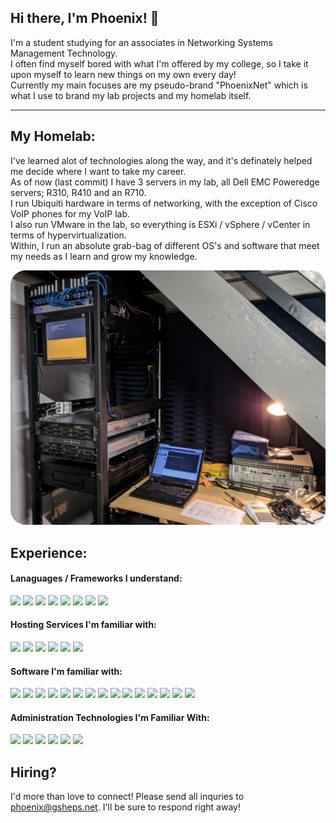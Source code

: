 ## Hi there, I'm Phoenix! 👋
I'm a student studying for an associates in Networking Systems Management Technology.  
I often find myself bored with what I'm offered by my college, so I take it upon myself to learn new things on my own every day!  
Currently my main focuses are my pseudo-brand "PhoenixNet" which is what I use to brand my lab projects and my homelab itself.  

---

## My Homelab:
I've learned alot of technologies along the way, and it's definately helped me decide where I want to take my career.  
As of now (last commit) I have 3 servers in my lab, all Dell EMC Poweredge servers; R310, R410 and an R710.  
I run Ubiquiti hardware in terms of networking, with the exception of Cisco VoIP phones for my VoIP lab.  
I also run VMware in the lab, so everything is ESXi / vSphere / vCenter in terms of hypervirtualization.  
Within, I run an absolute grab-bag of different OS's and software that meet my needs as I learn and grow my knowledge.

![Lab Picture](/images/labimagerounded.png)

## Experience:
#### Lanaguages / Frameworks I understand:
<img src="https://img.shields.io/badge/node.js%20-%2343853D.svg?&style=for-the-badge&logo=node.js&logoColor=white"/> <img src="https://img.shields.io/badge/javascript%20-%23323330.svg?&style=for-the-badge&logo=javascript&logoColor=%23F7DF1E"/> <img src="https://img.shields.io/badge/html5%20-%23E34F26.svg?&style=for-the-badge&logo=html5&logoColor=white"/> <img src="https://img.shields.io/badge/css3%20-%231572B6.svg?&style=for-the-badge&logo=css3&logoColor=white"/> <img src="https://img.shields.io/badge/lua-%232C2D72.svg?&style=for-the-badge&logo=lua&logoColor=white"/> <img src="https://img.shields.io/badge/markdown-%23000000.svg?&style=for-the-badge&logo=markdown&logoColor=white"/> <img src="https://img.shields.io/badge/bootstrap%20-%23563D7C.svg?&style=for-the-badge&logo=bootstrap&logoColor=white"/> <img src="https://img.shields.io/badge/Powershell%20-%235391FE.svg?&style=for-the-badge&logo=powershell&logoColor=white"/> 

#### Hosting Services I'm familiar with:
<img src="https://img.shields.io/badge/AWS%20-%23FF9900.svg?&style=for-the-badge&logo=amazon-aws&logoColor=white"/> <img src="https://img.shields.io/badge/azure%20-%230072C6.svg?&style=for-the-badge&logo=microsoft-azure&logoColor=white"/> <img src="https://img.shields.io/badge/DigitalOcean-%230167ff.svg?&style=for-the-badge&logo=digitalOcean&logoColor=white"/> <img src="https://img.shields.io/badge/Vultr-%23007BFC.svg?&style=for-the-badge&logo=Vultr&logoColor=white"/> <img src="https://img.shields.io/badge/cpanel%20-%23FF6C2C.svg?&style=for-the-badge&logo=cpanel&logoColor=white"/> <img src="https://img.shields.io/badge/Cloudflare%20-%23F38020.svg?&style=for-the-badge&logo=Cloudflare&logoColor=white"/>

#### Software I'm familiar with:
<img src="https://img.shields.io/badge/apache%20-%23D42029.svg?&style=for-the-badge&logo=apache&logoColor=white"/> <img src="https://img.shields.io/badge/nginx%20-%23009639.svg?&style=for-the-badge&logo=nginx&logoColor=white"/> <img src="https://img.shields.io/badge/mysql-%2300f.svg?&style=for-the-badge&logo=mysql&logoColor=white"/> <img src ="https://img.shields.io/badge/postgres-%23316192.svg?&style=for-the-badge&logo=postgresql&logoColor=white"/> <img src="https://img.shields.io/badge/docker%20-%230db7ed.svg?&style=for-the-badge&logo=docker&logoColor=white"/> <img src="https://img.shields.io/badge/adobe%20photoshop%20-%2331A8FF.svg?&style=for-the-badge&logo=adobe%20photoshop&logoColor=white"/> <img src="https://img.shields.io/badge/Pi--Hole%20-%23F60D1A.svg?&style=for-the-badge&logo=Pi-Hole&logoColor=white"/> <img src="https://img.shields.io/badge/OpenVPN%20-%23EA7E20.svg?&style=for-the-badge&logo=OpenVPN&logoColor=white"/> <img src="https://img.shields.io/badge/Windows 7/8/10%20-%230078D6.svg?&style=for-the-badge&logo=Windows&logoColor=white"/> <img src="https://img.shields.io/badge/Ubuntu%20-%23E95420.svg?&style=for-the-badge&logo=Ubuntu&logoColor=white"/> <img src="https://img.shields.io/badge/InfluxDB%20-%2322ADF6.svg?&style=for-the-badge&logo=influxdb&logoColor=white"/> <img src="https://img.shields.io/badge/Grafana%20-%23F46800.svg?&style=for-the-badge&logo=Grafana&logoColor=white"/> <img src="https://img.shields.io/badge/Nextcloud%20-%230082C9.svg?&style=for-the-badge&logo=Nextcloud&logoColor=white"/> <img src="https://img.shields.io/badge/Bitwarden%20-%23175DDC.svg?&style=for-the-badge&logo=Bitwarden&logoColor=white"/> <img src="https://img.shields.io/badge/Discourse%20-%23000000.svg?&style=for-the-badge&logo=Discourse&logoColor=white"/> 

#### Administration Technologies I'm Familiar With:
<img src="https://img.shields.io/badge/vmware%20-%23607078.svg?&style=for-the-badge&logo=vmware&logoColor=white"/> <img src="https://img.shields.io/badge/dell--emc%20-%23007DB8.svg?&style=for-the-badge&logo=dell&logoColor=white"/> <img src="https://img.shields.io/badge/cisco%20-%231BA0D7.svg?&style=for-the-badge&logo=cisco&logoColor=white"/> <img src="https://img.shields.io/badge/ubiquiti%20-%230559C9.svg?&style=for-the-badge&logo=Ubiquiti&logoColor=white"/> <img src="https://img.shields.io/badge/Windows Server 2012/2016/2019%20-%230078D6.svg?&style=for-the-badge&logo=Windows&logoColor=white"/> <img src="https://img.shields.io/badge/Ubuntu Server 16.04/18.04/20.04%20-%23E95420.svg?&style=for-the-badge&logo=Ubuntu&logoColor=white"/> 

## Hiring?
I'd more than love to connect! Please send all inquries to phoenix@gsheps.net. I'll be sure to respond right away!
